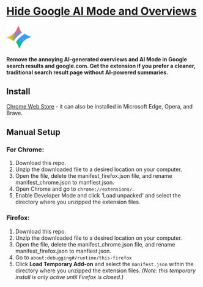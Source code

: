 # [Hide Google AI Mode and Overviews](https://asahi.framer.wiki/hide-google-ai)

<a href="https://asahi.framer.wiki/hide-google-ai">
  <img src="icons/icon128.png" width="64" height="64">
</a>

**Remove the annoying AI-generated overviews and AI Mode in Google search results and google.com. Get the extension if you prefer a cleaner, traditional search result page without AI-powered summaries.**

## Install

[Chrome Web Store](https://chromewebstore.google.com/detail/_______/_______) - it can also be installed in Microsoft Edge, Opera, and Brave.

## Manual Setup

### For Chrome:

1. Download this repo.
2. Unzip the downloaded file to a desired location on your computer.
3. Open the file, delete the manifest_firefox.json file, and rename manifest_chrome.json to manfiest.json.
4. Open Chrome and go to `chrome://extensions/`.
5. Enable Developer Mode and click 'Load unpacked' and select the directory where you unzipped the extension files.

### Firefox:

1. Download this repo.
2. Unzip the downloaded file to a desired location on your computer.
3. Open the file, delete the manifest_chrome.json file, and rename manifest_firefox.json to manfiest.json.
4. Go to `about:debugging#/runtime/this-firefox`
5. Click **Load Temporary Add-on** and select the `manifest.json` within the directory where you unzipped the extension files. *(Note: this temporary install is only active until Firefox is closed.)*
